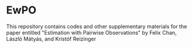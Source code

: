 # EwPO
 This repository contains codes and other supplementary materials for the paper entitled "Estimation with Pairwise Observations" by Felix Chan, László Mátyás, and Kristóf Reizinger
